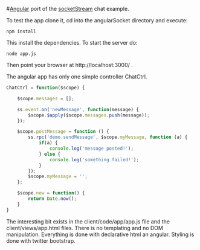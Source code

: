 #[Angular](http://angularjs.org/) port of the [socketStream](http://www.socketstream.org/) chat example.

To test the app clone it, cd into the angularSocket directory and execute:

    npm install

This install the dependencies. To start the server do:

    node app.js

Then point your browser at http://localhost:3000/ .

The angular app has only one simple controller ChatCtrl.

```javascript
ChatCtrl = function($scope) {

    $scope.messages = [];

    ss.event.on('newMessage', function(message) {
        $scope.$apply($scope.messages.push(message));
    });

    $scope.postMessage = function () {
        ss.rpc('demo.sendMessage', $scope.myMessage, function (a) {
            if(a) {
                console.log('message posted!');
            } else {
                console.log('something failed!');
            }
        });
        $scope.myMessage = '';
    };

    $scope.now = function() {
        return Date.now();
    }
}
```





The interesting bit exists in the client/code/app/app.js file and the client/views/app.html files. There is no templating and no DOM manipulation. Everything is done with declarative html an angular. Styling is done with twitter bootstrap.





